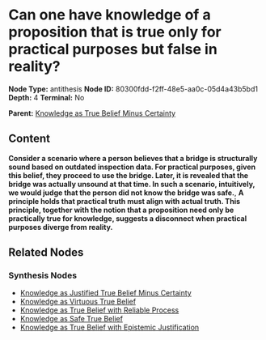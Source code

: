 # Can one have knowledge of a proposition that is true only for practical purposes but false in reality?

**Node Type:** antithesis
**Node ID:** 80300fdd-f2ff-48e5-aa0c-05d4a43b5bd1
**Depth:** 4
**Terminal:** No

**Parent:** [Knowledge as True Belief Minus Certainty](knowledge-as-true-belief-minus-certainty-synthesis-5c716fd6-8084-4157-892a-0058aa0aa88f.md)

## Content

**Consider a scenario where a person believes that a bridge is structurally sound based on outdated inspection data. For practical purposes, given this belief, they proceed to use the bridge. Later, it is revealed that the bridge was actually unsound at that time. In such a scenario, intuitively, we would judge that the person did not know the bridge was safe.**, **A principle holds that practical truth must align with actual truth. This principle, together with the notion that a proposition need only be practically true for knowledge, suggests a disconnect when practical purposes diverge from reality.**

## Related Nodes

### Synthesis Nodes

- [Knowledge as Justified True Belief Minus Certainty](knowledge-as-justified-true-belief-minus-certainty-synthesis-2b3c4376-9bf8-459f-a306-661e00541b9a.md)
- [Knowledge as Virtuous True Belief](knowledge-as-virtuous-true-belief-synthesis-3ca2df4a-7d20-44b4-a473-f71f0a9afcc4.md)
- [Knowledge as True Belief with Reliable Process](knowledge-as-true-belief-with-reliable-process-synthesis-1627f5b9-2a52-46f7-9be3-e93183d3cf3c.md)
- [Knowledge as Safe True Belief](knowledge-as-safe-true-belief-synthesis-fde867f0-8ea7-4543-a1f5-60e3a2ee0db2.md)
- [Knowledge as True Belief with Epistemic Justification](knowledge-as-true-belief-with-epistemic-justification-synthesis-06736201-e193-434a-bb47-de75f04c6f0f.md)
